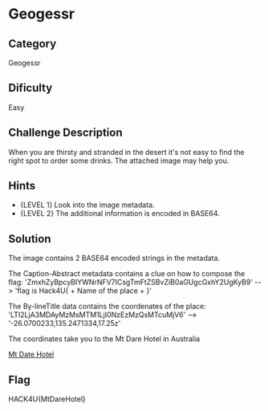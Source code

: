 # Geogessr

## Category

Geogessr

## Dificulty

Easy

## Challenge Description

When you are thirsty and stranded in the desert it's not easy to find the right spot to order some drinks. The attached image may help you.

## Hints

- {LEVEL 1} Look into the image metadata.
- {LEVEL 2} The additional information is encoded in BASE64.

## Solution

The image contains 2 BASE64 encoded strings in the metadata.

The Caption-Abstract metadata contains a clue on how to compose the flag:
'ZmxhZyBpcyBIYWNrNFV7ICsgTmFtZSBvZiB0aGUgcGxhY2UgKyB9' --> 'flag is Hack4U{ + Name of the place + }'

The By-lineTitle data contains the coordenates of the place:
'LTI2LjA3MDAyMzMsMTM1LjI0NzEzMzQsMTcuMjV6' --> '-26.0700233,135.2471334,17.25z'

The coordinates take you to the Mt Dare Hotel in Australia

[Mt Date Hotel](https://www.google.com/maps/@-26.0700329,135.2471441,17z)

## Flag

HACK4U{MtDareHotel}